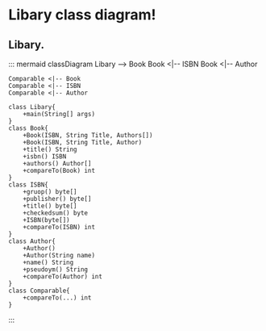 # Libary class diagram!
## Libary.
::: mermaid
classDiagram
    Libary --> Book
    Book <|-- ISBN
    Book <|-- Author

    Comparable <|-- Book
    Comparable <|-- ISBN
    Comparable <|-- Author

    class Libary{
        +main(String[] args)
    }
    class Book{
        +Book(ISBN, String Title, Authors[])
        +Book(ISBN, String Title, Author)
        +title() String
        +isbn() ISBN
        +authors() Author[]
        +compareTo(Book) int
    }
    class ISBN{
        +gruop() byte[]
        +publisher() byte[]
        +title() byte[]
        +checkedsum() byte
        +ISBN(byte[])
        +compareTo(ISBN) int
    }
    class Author{
        +Author()
        +Author(String name)
        +name() String
        +pseudoym() String
        +compareTo(Author) int
    }
    class Comparable{
        +compareTo(...) int
    }
:::